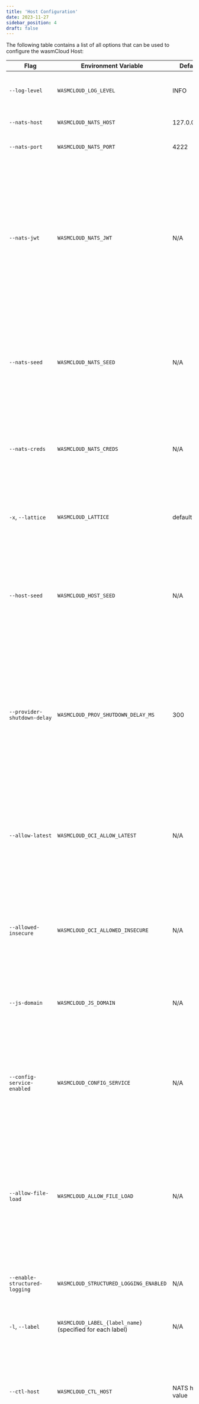 ```yaml
---
title: 'Host Configuration'
date: 2023-11-27
sidebar_position: 4
draft: false
---
```


The following table contains a list of all options that can be used to configure the wasmCloud Host:

| Flag                                | Environment Variable                                     | Default         | Description                                                                                                                                                                                                                                                    | Example                                                        |
| ----------------------------------- | -------------------------------------------------------- | --------------- | -------------------------------------------------------------------------------------------------------------------------------------------------------------------------------------------------------------------------------------------------------------- | -------------------------------------------------------------- |
| `--log-level`                       | `WASMCLOUD_LOG_LEVEL`                                    | INFO            | Controls the verbosity of logs from the wasmCloud host                                                                                                                                                                                                         | `--log-level DEBUG`                                            |
| `--nats-host`                       | `WASMCLOUD_NATS_HOST`                                    | 127.0.0.1       | NATS server host to connect to                                                                                                                                                                                                                                 | `--nats-host my-nats-server`                                   |
| `--nats-port`                       | `WASMCLOUD_NATS_PORT`                                    | 4222            | NATS server port to connect to                                                                                                                                                                                                                                 | `--nats-port 4223`                                             |
| `--nats-jwt`                        | `WASMCLOUD_NATS_JWT`                                     | N/A             | A user JWT to use to authenticate to NATS. The given credential needs to have full access to all `wasmbus.>` topics as well as access to the configured `--js-domain` to create, manage, and access KV buckets used for lattice metadata and component config. | `--nats-jwt eyJ0eXAiOiJqd3Qi...`                               |
| `--nats-seed`                       | `WASMCLOUD_NATS_SEED`                                    | N/A             | A seed nkey to use to authenticate to NATS. This seed should be the same one associated with the JWT. Please see the [NATS Docs](https://docs.nats.io/running-a-nats-service/configuration/securing_nats/auth_intro/jwt) for more information                  | `--nats-seed SUAAZU5G7UOUR7VX...`                              |
| `--nats-creds`                      | `WASMCLOUD_NATS_CREDS`                                   | N/A             | A NATS credentials file that contains the JWT and seed for authenticating to NATS. Conflicts with `nats-jwt` and `nats-seed` options.                                                                                                                          | `--nats-creds credfile`                                        |
| `-x`, `--lattice`                   | `WASMCLOUD_LATTICE`                                      | default         | The lattice the host belongs to. If running with multiple lattices, each name MUST be unique.                                                                                                                                                                  | `-x my-lattice`                                                |
| `--host-seed`                       | `WASMCLOUD_HOST_SEED`                                    | N/A             | The seed key used by this host to generate its public key. In most cases you won't need to set this, but if needed a seed can be generated with `wash keys gen server`                                                                                         | `--host-seed SNABP2H7DRKW3XRM...`                              |
| `--provider-shutdown-delay`         | `WASMCLOUD_PROV_SHUTDOWN_DELAY_MS`                       | 300             | Delay in milliseconds between requesting a provider shutdown. If you are likely to be running many custom providers that require extensive clean up, this value can be increased to give them more time to shut down                                           | `--provider-shutdown-delay 500`                                |
| `--allow-latest`                    | `WASMCLOUD_OCI_ALLOW_LATEST`                             | N/A             | Determines whether OCI images tagged latest are allowed. By default, we do not allow this as it makes it very unclear if something has actually updated for an end user or operator                                                                            | `--allow-latest`                                               |
| `--allowed-insecure`                | `WASMCLOUD_OCI_ALLOWED_INSECURE`                         | N/A             | Comma-separated list of allowed insecure OCI hosts. Otherwise, all OCI references given to this host will expect an https endpoint                                                                                                                             | `--allowed-insecure registry1,registry2`                       |
| `--js-domain`                       | `WASMCLOUD_JS_DOMAIN`                                    | N/A             | NATS Jetstream domain name. If set, all hosts in the lattice MUST be using the same domain name                                                                                                                                                                | `--js-domain my-domain`                                        |
| `--config-service-enabled`          | `WASMCLOUD_CONFIG_SERVICE`                               | N/A             | Denotes if a wasmCloud host should issue requests to a config service on startup. This config service can allow dynamic setting of things such as OCI credentials                                                                                              | `--config-service-enabled`                                     |
| `--allow-file-load`                 | `WASMCLOUD_ALLOW_FILE_LOAD`                              | N/A             | Denotes if a wasmCloud host should allow starting components from the file system. This should only be used for development and not in production (as the existence of files on any given system cannot be guaranteed)                                         | `--allow-file-load`                                            |
| `--enable-structured-logging`       | `WASMCLOUD_STRUCTURED_LOGGING_ENABLED`                   | N/A             | Enable JSON structured logging from the wasmCloud host                                                                                                                                                                                                         | `--enable-structured-logging`                                  |
| `-l`, `--label`                     | `WASMCLOUD_LABEL_{label_name}` (specified for each label) | N/A             | A label=value to apply to the host. May be specified multiple times                                                                                                                                                                                           | `-l cloud=aws -l region=us-west`                               |
| `--ctl-host`                        | `WASMCLOUD_CTL_HOST`                                     | NATS host value | An IP address or DNS name to use to connect to NATS for Control Interface (CTL) messages, defaults to the value supplied to `--nats-host` if not supplied.                                                                                                     | `--ctl-host my-nats-server`                                    |
| `--ctl-port`                        | `WASMCLOUD_CTL_PORT`                                     | NATS port value | A port to use to connect to NATS for CTL messages, defaults to the value supplied to `--nats-port` if not supplied.                                                                                                                                            | `--ctl-port 4223`                                              |
| `--ctl-jwt`                         | `WASMCLOUD_CTL_JWT`                                      | NATS JWT value  | A user JWT to use to authenticate to NATS for CTL messages, defaults to the value supplied to `--nats-jwt` if not supplied.                                                                                                                                    | `--ctl-jwt eyJ0eXAiOiJqd3Qi...`                                |
| `--ctl-seed`                        | `WASMCLOUD_CTL_SEED`                                     | NATS seed value | A seed nkey to use to authenticate to NATS for CTL messages, defaults to the value supplied to `--nats-seed` if not supplied.                                                                                                                                  | `--ctl-seed SUAAZU5G7UOUR7VX...`                               |
| `--ctl-creds`                       | `WASMCLOUD_CTL_CREDS`                                    | NATS creds or JWT and seed value | A NATS credentials file to use to authenticate to NATS for CTL messages, defaults to the value supplied to `--nats-creds` or `--nats-jwt` and `--nats-seed`. Conflicts with `ctl-jwt` and `ctl-seed` options.                                 | `--ctl-creds credfile`                                        |
| `--ctl-tls`                         | `WASMCLOUD_CTL_TLS`                                      | N/A             | Optional flag to require host communication over TLS with a NATS server for CTL messages.                                                                                                                                                                      | `--ctl-tls`                                                    |
| `--ctl-topic-prefix`                | `WASMCLOUD_CTL_TOPIC_PREFIX`                             | wasmbus.ctl     | Advanced: A prefix to use for all CTL topics.                                                                                                                                                                                                                  | `--ctl-topic-prefix my.ctl`                                    |
| `--rpc-host`                        | `WASMCLOUD_RPC_HOST`                                     | NATS host value | An IP address or DNS name to use to connect to NATS for RPC messages, defaults to the value supplied to `--nats-host` if not supplied.                                                                                                                         | `--rpc-host my-nats-server`                                    |
| `--rpc-port`                        | `WASMCLOUD_PRC_PORT`                                     | NATS port value | A port to use to connect to NATS for RPC messages, defaults to the value supplied to `--nats-port` if not supplied.                                                                                                                                            | `--rpc-port 4223`                                              |
| `--rpc-jwt`                         | `WASMCLOUD_RPC_JWT`                                      | NATS JWT value  | A user JWT to use to authenticate to NATS for RPC messages, defaults to the value supplied to `--nats-jwt` if not supplied.                                                                                                                                    | `--rpc-jwt eyJ0eXAiOiJqd3Qi...`                                |
| `--rpc-seed`                        | `WASMCLOUD_RPC_SEED`                                     | NATS seed value | A seed nkey to use to authenticate to NATS for RPC messages, defaults to the value supplied to `--nats-seed` if not supplied.                                                                                                                                  | `--rpc-seed SUAAZU5G7UOUR7VX...`                               |
| `--rpc-creds`                       | `WASMCLOUD_RPC_CREDS`                                    | NATS creds or JWT and seed value | A NATS credentials file to use to authenticate to NATS for RPC messages, defaults to the value supplied to `--nats-creds` or `--nats-jwt` and `--nats-seed`.                                                                                  | `--rpc-creds credfile`                                         |
| `--rpc-timeout-ms`                  | `WASMCLOUD_RPC_TIMEOUT_MS`                               | 2000            | Timeout in milliseconds for all RPC calls.                                                                                                                                                                                                                     | `--rpc-timeout-ms 4000`                                        |
| `--rpc-tls`                         | `WASMCLOUD_RPC_TLS`                                      | N/A             | Optional flag to require host communication over TLS with a NATS server for RPC messages.                                                                                                                                                                      | `--rpc-tls`                                                    |
| `--policy-topic`                    | `WASMCLOUD_POLICY_TOPIC`                                 | N/A             | Enables policy checks on start actions and component invocations at the given topic. This can be used with any sort of policy service. For more information see our [Policy Service documentation](/docs/deployment/security/policy-service)                   | `--policy-topic my.policy.topic`                               |
| `--policy-changes-topic`            | `WASMCLOUD_POLICY_CHANGES_TOPIC`                         | N/A             | Allows the host to subscribe to updates on past policy decisions. This is how a policy service can tell hosts to invalidate a cached decision. This requires `--policy-topic` to be test                                                                       | `--policy-changes-topic my.changes.topic`                      |
| `--policy-timeout-ms`               | `WASMCLOUD_POLICY_TIMEOUT`                               | 1000            | Sets a custom timeout for requesting policy decisions. Requires `--policy-topic` to be set                                                                                                                                                                     | `--policy-timeout-ms 2000`                                     |
| `--oci-registry`                    | `WASMCLOUD_OCI_REGISTRY`                                 | N/A             | Overrides credentials for a specific OCI registry. Used in tandem with `--oci_user` and `--oci_password` to override credentials for a specific OCI registry                                                                                                   | `--oci-registry my-registry`                                   |
| `--oci-user`                        | `WASMCLOUD_OCI_REGISTRY_USER`                            | N/A             | Username for the OCI registry specified by `--oci_registry`                                                                                                                                                                                                    | `--oci-user my-username`                                       |
| `--oci-password`                    | `WASMCLOUD_OCI_REGISTRY_PASSWORD`                        | N/A             | Password for the OCI registry specified by `--oci_registry`                                                                                                                                                                                                    | `--oci-password my-password`                                   |
| `--enable-observability`            | `WASMCLOUD_OBSERVABILITY_ENABLED`                        | N/A             | Enables the wasmCloud host to emit all OpenTelemetry signals. Conflicts with signal-specific configurations for logs, traces, and metrics.                                                                                                                     | `--enable-observability`                                       |
| `--enable-traces`                   | `WASMCLOUD_TRACES_ENABLED`                               | N/A             | Enables the wasmCloud host to emit traces as OpenTelemetry signals.                                                                                                                                                                                            | `--enable-traces`                                              |
| `--enable-metrics`                  | `WASMCLOUD_METRICS_ENABLED`                              | N/A             | Enables the wasmCloud host to emit metrics as OpenTelemetry signals.                                                                                                                                                                                           | `--enable-metrics`                                             |
| `--enable-logs`                     | `WASMCLOUD_LOGS_ENABLED`                                 | N/A             | Enables the wasmCloud host to emit logs as OpenTelemetry signals.                                                                                                                                                                                              | `--enable-logs`                                                |
| `--observability-protocol`          | `WASMCLOUD_OBSERVABILITY_PROTOCOL`                       | http            | Configures whether grpc or http will be used for exporting the enabled telemetry. This defaults to `http`.                                                                                                                                                     | `--observability-protocol http`                                |
| `--override-observability-endpoint` | `OTEL_EXPORTER_OTLP_ENDPOINT`                            | N/A             | Overrides the OpenTelemetry endpoint used for emitting traces, metrics, and logs.                                                                                                                                                                              | `--override-observability-endpoint http://my-custom-host:4318` |
| `--override-traces-endpoint`        | `OTEL_EXPORTER_OTLP_TRACES_ENDPOINT`                     | N/A             | Overrides the OpenTelemetry endpoint used for emitting traces.                                                                                                                                                                                                 | `--override-traces-endpoint http://my-custom-host:4318`        |
| `--override-metrics-endpoint`       | `OTEL_EXPORTER_OTLP_METRICS_ENDPOINT`                    | N/A             | Overrides the OpenTelemetry endpoint used for emitting metrics.                                                                                                                                                                                                | `--override-metrics-endpoint http://my-custom-host:4318`       |
| `--override-logs-endpoint`          | `OTEL_EXPORTER_OTLP_LOGS_ENDPOINT`                       | N/A             | Overrides the OpenTelemetry endpoint used for emitting logs.                                                                                                                                                                                                   | `--override-logs-endpoint http://my-custom-host:4318`          |
| `--flame-graph`                     | `WASMCLOUD_FLAME_GRAPH`                                  | N/A             | Path to generate a flame graph.                                                                                                                                                                                                                                | `--flame-graph /path/for/graph`                                |
| `--tls-ca-path`                     | N/A                                                      | N/A             | Configures the set of certificate authorities as repeatable set of file paths to load into the OCI and OpenTelemetry clients.                                                                                                                                  | `--tls-ca-path /path/to/ca`                                    |
| `--heartbeat-interval-seconds`      | `WASMCLOUD_HEARTBEAT_INTERVAL`                           | 30              | If provided, overrides the default heartbeat interval of every 30 seconds. Provided value is interpreted as seconds.                                                                                                                                           | `--heartbeat-interval-seconds 30`                              |
